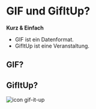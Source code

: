 # GIF und GifItUp?

__Kurz & Einfach__

- GIF ist ein Datenformat.
- GifItUp ist eine Veranstaltung.

## GIF?

## GifItUp?

![icon gif-it-up](https://i0.wp.com/gifitup.net/wp-content/uploads/2018/09/cropped-gif-it-up-logo-square-1-6.png?w=120&ssl=1)

